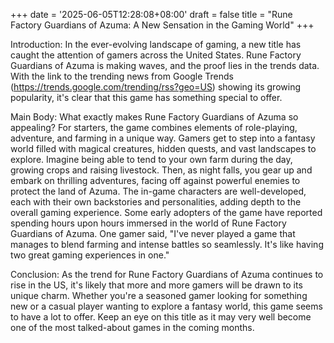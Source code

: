 +++
date = '2025-06-05T12:28:08+08:00'
draft = false
title = "Rune Factory Guardians of Azuma: A New Sensation in the Gaming World"
+++

Introduction:
In the ever-evolving landscape of gaming, a new title has caught the attention of gamers across the United States. Rune Factory Guardians of Azuma is making waves, and the proof lies in the trends data. With the link to the trending news from Google Trends (https://trends.google.com/trending/rss?geo=US) showing its growing popularity, it's clear that this game has something special to offer.

Main Body:
What exactly makes Rune Factory Guardians of Azuma so appealing? For starters, the game combines elements of role-playing, adventure, and farming in a unique way. Gamers get to step into a fantasy world filled with magical creatures, hidden quests, and vast landscapes to explore.
Imagine being able to tend to your own farm during the day, growing crops and raising livestock. Then, as night falls, you gear up and embark on thrilling adventures, facing off against powerful enemies to protect the land of Azuma. The in-game characters are well-developed, each with their own backstories and personalities, adding depth to the overall gaming experience.
Some early adopters of the game have reported spending hours upon hours immersed in the world of Rune Factory Guardians of Azuma. One gamer said, "I've never played a game that manages to blend farming and intense battles so seamlessly. It's like having two great gaming experiences in one." 

Conclusion:
As the trend for Rune Factory Guardians of Azuma continues to rise in the US, it's likely that more and more gamers will be drawn to its unique charm. Whether you're a seasoned gamer looking for something new or a casual player wanting to explore a fantasy world, this game seems to have a lot to offer. Keep an eye on this title as it may very well become one of the most talked-about games in the coming months.
